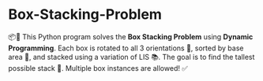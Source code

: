 # Box-Stacking-Problem
📦🔁 This Python program solves the **Box Stacking Problem** using **Dynamic Programming**. Each box is rotated to all 3 orientations 📐, sorted by base area 📏, and stacked using a variation of LIS 📚. The goal is to find the tallest possible stack 🗼. Multiple box instances are allowed! ✅
